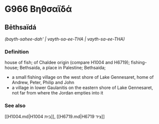 # G966 Βηθσαϊδά

## Bēthsaïdá

_(bayth-sahee-dah' | vayth-sa-ee-THA | vayth-sa-ee-THA)_

### Definition

house of fish; of Chaldee origin (compare H1004 and H6719); fishing-house; Bethsaida, a place in Palestine; Bethsaida; 

- a small fishing village on the west shore of Lake Gennesaret, home of Andrew, Peter, Philip and John
- a village in lower Gaulanitis on the eastern shore of Lake Gennesaret, not far from where the Jordan empties into it

### See also

[[H1004.md|H1004 בית]], [[H6719.md|H6719 ציד]]
